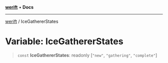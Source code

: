 [**werift**](../README.md) • **Docs**

***

[werift](../globals.md) / IceGathererStates

# Variable: IceGathererStates

> `const` **IceGathererStates**: readonly [`"new"`, `"gathering"`, `"complete"`]

